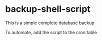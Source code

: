 # backup-shell-script
This is a simple complete database backup

To automate, add the script to the cron table
